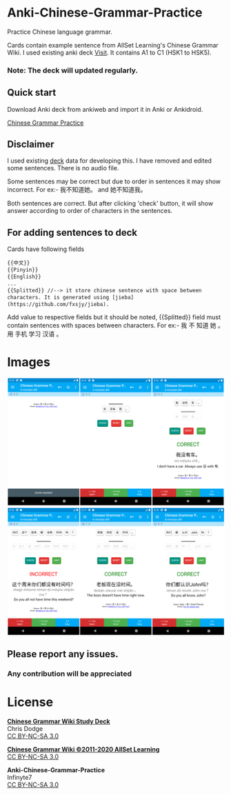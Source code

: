 # Anki-Chinese-Grammar-Practice
Practice Chinese language grammar.

Cards contain example sentence from AllSet Learning's Chinese Grammar Wiki. I used existing anki deck [Visit](https://ankiweb.net/shared/info/782551504). It contains A1 to C1 (HSK1 to HSK5).

### Note: The deck will updated regularly.

## Quick start
Download Anki deck from ankiweb and import it in Anki or Ankidroid.

[Chinese Grammar Practice](https://ankiweb.net/shared/info/86203928)

## Disclaimer
I used existing [deck](https://ankiweb.net/shared/info/782551504) data for developing this. I have removed and edited some sentences.
There is no audio file.

Some sentences may be correct but due to order in sentences it may show incorrect.
For ex:-
我不知道她。
and
她不知道我。

Both sentences are correct. But after clicking 'check' button, it will show answer according to order of characters in the sentences.

## For adding sentences to deck
Cards have following fields
```
{{中文}}
{{Pinyin}}
{{English}}
...
{{Splitted}} //--> it store chinese sentence with space between characters. It is generated using [jieba] (https://github.com/fxsjy/jieba).
```
Add value to respective fields but it should be noted, {{Splitted}} field must contain sentences with spaces between characters.
For ex:-
我 不 知道 她 。
用 手机 学习 汉语 。

# Images
![Image 1](https://raw.githubusercontent.com/infinyte7/Anki-Chinese-Grammar-Practice/master/Decks%20File/image1.png)
![Image 2](https://raw.githubusercontent.com/infinyte7/Anki-Chinese-Grammar-Practice/master/Decks%20File/image2.png)

## Please report any issues.
### Any contribution will be appreciated

# License
<b>[Chinese Grammar Wiki Study Deck](https://ankiweb.net/shared/info/782551504)</b>
<br>Chris Dodge
<br>[CC BY-NC-SA 3.0](https://creativecommons.org/licenses/by-nc-sa/3.0/)

<b>[Chinese Grammar Wiki ©2011-2020 AllSet Learning](https://resources.allsetlearning.com/chinese/grammar/Chinese%20Grammar%20Wiki:Copyrights)</b>
<br>[CC BY-NC-SA 3.0](https://creativecommons.org/licenses/by-nc-sa/3.0/)

<b>Anki-Chinese-Grammar-Practice</b>
<br>Infinyte7
<br>[CC BY-NC-SA 3.0](https://creativecommons.org/licenses/by-nc-sa/3.0/)
